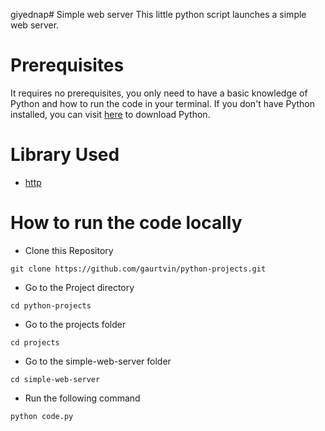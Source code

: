 giyednap# Simple web server
This little python script launches a simple web server.

# Prerequisites

It requires no prerequisites, you only need to have a basic knowledge of Python and how to run the code in your terminal. If you don't have Python installed, you can visit [here](https://www.python.org/downloads/) to download Python.

# Library Used

* [http](https://docs.python.org/3/library/http.html)

# How to run the code locally

- Clone this Repository

```
git clone https://github.com/gaurtvin/python-projects.git
```

- Go to the Project directory

```
cd python-projects
```

- Go to the projects folder

```
cd projects
```

- Go to the simple-web-server folder

```
cd simple-web-server
```

- Run the following command

```
python code.py
```